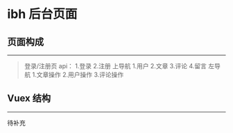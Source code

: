 # ibh 后台页面
## 页面构成
___
>登录/注册页
  api：
    1.登录
    2.注册
>上导航
  1.用户
  2.文章
  3.评论
  4.留言
>左导航
  1.文章操作
  2.用户操作
  3.评论操作
## Vuex 结构
___
  待补充
